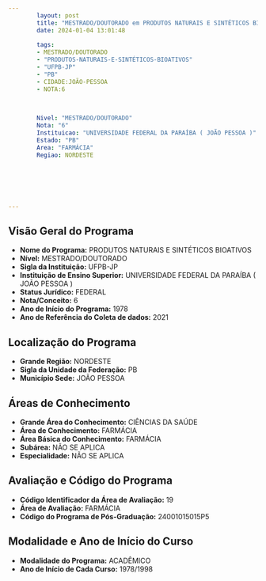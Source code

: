 ```yaml
---
        layout: post
        title: "MESTRADO/DOUTORADO em PRODUTOS NATURAIS E SINTÉTICOS BIOATIVOS na UFPB-JP  "
        date: 2024-01-04 13:01:48
     
        tags:
        - MESTRADO/DOUTORADO
        - "PRODUTOS-NATURAIS-E-SINTÉTICOS-BIOATIVOS"
        - "UFPB-JP"
        - "PB"
        - CIDADE:JOÃO-PESSOA
        - NOTA:6
        
       

        Nivel: "MESTRADO/DOUTORADO"
        Nota: "6"
        Instituicao: "UNIVERSIDADE FEDERAL DA PARAÍBA ( JOÃO PESSOA )"
        Estado: "PB"
        Area: "FARMÁCIA"
        Regiao: NORDESTE
        
        
        
        
        
        
---
```

## Visão Geral do Programa
- **Nome do Programa:** PRODUTOS NATURAIS E SINTÉTICOS BIOATIVOS
- **Nível:** MESTRADO/DOUTORADO
- **Sigla da Instituição:** UFPB-JP
- **Instituição de Ensino Superior:** UNIVERSIDADE FEDERAL DA PARAÍBA ( JOÃO PESSOA )
- **Status Jurídico:** FEDERAL
- **Nota/Conceito:** 6
- **Ano de Início do Programa:** 1978
- **Ano de Referência do Coleta de dados:** 2021

## Localização do Programa
- **Grande Região:** NORDESTE
- **Sigla da Unidade da Federação:** PB
- **Município Sede:** JOÃO PESSOA

## Áreas de Conhecimento
- **Grande Área do Conhecimento:** CIÊNCIAS DA SAÚDE
- **Área de Conhecimento:** FARMÁCIA
- **Área Básica do Conhecimento:** FARMÁCIA
- **Subárea:** NÃO SE APLICA
- **Especialidade:** NÃO SE APLICA

## Avaliação e Código do Programa
- **Código Identificador da Área de Avaliação:** 19
- **Área de Avaliação:** FARMÁCIA
- **Código do Programa de Pós-Graduação:** 24001015015P5


## Modalidade e Ano de Início do Curso
- **Modalidade do Programa:** ACADÊMICO
- **Ano de Início de Cada Curso:** 1978/1998
